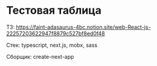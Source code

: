 # Тестовая таблица

ТЗ:
https://faint-adasaurus-4bc.notion.site/web-React-js-22257203622947f8879c527bf8ed0f48

Стек:
typescript, next.js, mobx, sass

Сборщик:
create-next-app